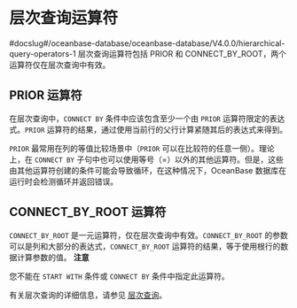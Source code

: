 层次查询运算符 
============================
#docslug#/oceanbase-database/oceanbase-database/V4.0.0/hierarchical-query-operators-1
层次查询运算符包括 PRIOR 和 CONNECT_BY_ROOT，两个运算符仅在层次查询中有效。



PRIOR 运算符 
---------------------

在层次查询中，`CONNECT BY` 条件中应该包含至少一个由 `PRIOR` 运算符限定的表达式。`PRIOR` 运算符的结果，通过使用当前行的父行计算紧随其后的表达式来得到。

`PRIOR` 最常用在列的等值比较场景中（`PRIOR` 可以在比较符的任意一侧）。理论上，在 `CONNECT BY` 子句中也可以使用等号（=）以外的其他运算符。但是，这些由其他运算符创建的条件可能会导致循环，在这种情况下，OceanBase 数据库在运行时会检测循环并返回错误。

CONNECT_BY_ROOT 运算符 
----------------------------

`CONNECT_BY_ROOT` 是一元运算符，仅在层次查询中有效。`CONNECT_BY_ROOT` 的参数可以是列和大部分的表达式，`CONNECT_BY_ROOT` 运算符的结果，等于使用根行的数据计算参数的值。
**注意**



您不能在 `START WITH` 条件或 `CONNECT BY` 条件中指定此运算符。

有关层次查询的详细信息，请参见 [层次查询](../8.queries-and-subqueries-1/3.hierarchical-query.md)。
